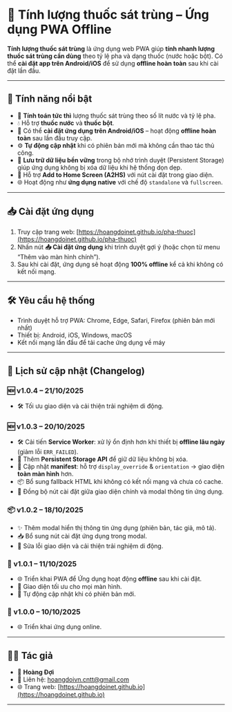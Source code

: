 # 🧪 Tính lượng thuốc sát trùng – Ứng dụng PWA Offline

**Tính lượng thuốc sát trùng** là ứng dụng web PWA giúp **tính nhanh lượng thuốc sát trùng cần dùng** theo tỷ lệ pha và dạng thuốc (nước hoặc bột). Có thể **cài đặt app trên Android/iOS** để sử dụng **offline hoàn toàn** sau khi cài đặt lần đầu.

---

## 🚀 Tính năng nổi bật

- 🔢 **Tính toán tức thì** lượng thuốc sát trùng theo số lít nước và tỷ lệ pha.
- 💧 Hỗ trợ **thuốc nước** và **thuốc bột**.
- 📱 Có thể **cài đặt ứng dụng trên Android/iOS** – hoạt động **offline hoàn toàn** sau lần đầu truy cập.
- ⚙️ **Tự động cập nhật** khi có phiên bản mới mà không cần thao tác thủ công.
- 📂 **Lưu trữ dữ liệu bền vững** trong bộ nhớ trình duyệt (Persistent Storage) giúp ứng dụng không bị xóa dữ liệu khi hệ thống dọn dẹp.
- 🔄 Hỗ trợ **Add to Home Screen (A2HS)** với nút cài đặt trong giao diện.
- 🌐 Hoạt động như **ứng dụng native** với chế độ `standalone` và `fullscreen`.

---

## 📥 Cài đặt ứng dụng

1. Truy cập trang web: [https://hoangdoinet.github.io/pha-thuoc](https://hoangdoinet.github.io/pha-thuoc)
2. Nhấn nút **📥 Cài đặt ứng dụng** khi trình duyệt gợi ý (hoặc chọn từ menu “Thêm vào màn hình chính”).
3. Sau khi cài đặt, ứng dụng sẽ hoạt động **100% offline** kể cả khi không có kết nối mạng.

---

## 🛠️ Yêu cầu hệ thống

- Trình duyệt hỗ trợ PWA: Chrome, Edge, Safari, Firefox (phiên bản mới nhất)
- Thiết bị: Android, iOS, Windows, macOS
- Kết nối mạng lần đầu để tải cache ứng dụng về máy

---

## 📜 Lịch sử cập nhật (Changelog)

### 🆕 v1.0.4 – 21/10/2025
- 🛠️ Tối ưu giao diện và cải thiện trải nghiệm di động.

### 🆕 v1.0.3 – 20/10/2025
- 🛠️ Cải tiến **Service Worker**: xử lý ổn định hơn khi thiết bị **offline lâu ngày** (giảm lỗi `ERR_FAILED`).
- 💾 Thêm **Persistent Storage API** để giữ dữ liệu không bị xóa.
- 📱 Cập nhật **manifest**: hỗ trợ `display_override` & `orientation` → giao diện **toàn màn hình** hơn.
- 📦 Bổ sung fallback HTML khi không có kết nối mạng và chưa có cache.
- 🧰 Đồng bộ nút cài đặt giữa giao diện chính và modal thông tin ứng dụng.

### 📦 v1.0.2 – 18/10/2025
- ✨ Thêm modal hiển thị thông tin ứng dụng (phiên bản, tác giả, mô tả).
- 📥 Bổ sung nút cài đặt ứng dụng trong modal.
- 🐞 Sửa lỗi giao diện và cải thiện trải nghiệm di động.

### 🚀 v1.0.1 – 11/10/2025
- 🌐 Triển khai PWA để Ứng dụng hoạt động **offline** sau khi cài đặt.
- 📱 Giao diện tối ưu cho mọi màn hình.
- 🔄 Tự động cập nhật khi có phiên bản mới.

### 🚀 v1.0.0 – 10/10/2025
- 🌐 Triển khai ứng dụng online.

---

## 👨‍💻 Tác giả

- 👤 **Hoàng Đợi**  
- 📧 Liên hệ: [hoangdoivn.cntt@gmail.com](mailto:hoangdoivn.cntt@gmail.com)  
- 🌐 Trang web: [https://hoangdoinet.github.io](https://hoangdoinet.github.io)

---